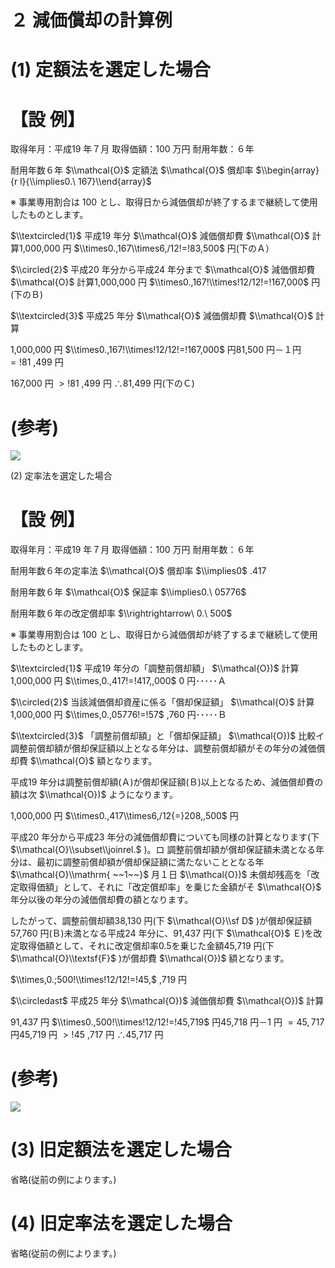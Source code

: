 # ２ 減価償却の計算例

# (1) 定額法を選定した場合

# 【設 例】

取得年月：平成19 年７月 取得価額：100 万円 耐用年数：６年

耐用年数６年 $\\mathcal{O}$ 定額法 $\\mathcal{O}$ 償却率 $\\begin{array}{r l}{\\implies0.\ 167}\\end{array}$

※ 事業専用割合は $100%$ とし、取得日から減価償却が終了するまで継続して使用したものとします。

$\\textcircled{1}$ 平成19 年分 $\\mathcal{O}$ 減価償却費 $\\mathcal{O}$ 計算1,000,000 円 $\\times0.,167\\times6,/12!=!83,500$ 円(下のＡ）

$\\circled{2}$ 平成20 年分から平成24 年分まで $\\mathcal{O}$ 減価償却費 $\\mathcal{O}$ 計算1,000,000 円 $\\times0.,167!\\times!12/12!=!167,000$ 円(下のＢ)

$\\textcircled{3}$ 平成25 年分 $\\mathcal{O}$ 減価償却費 $\\mathcal{O}$ 計算

1,000,000 円 $\\times0.,167!\\times!12/12!=!167,000$ 円81,500 円－１円 $=!81$ ,499 円

167,000 円 $>!81$ ,499 円 ∴81,499 円(下のＣ)

# (参考)

![](https://www.nta.go.jp/tmp/ecebb64e-84a9-460f-9c08-1bd86194f179/images/7431887e29775d690a6090f4024eefe02f83007f211f4f4869cf1c34981e7cac.jpg)

(2) 定率法を選定した場合

# 【設 例】

取得年月：平成19 年７月 取得価額：100 万円 耐用年数：６年

耐用年数６年の定率法 $\\mathcal{O}$ 償却率 $\\implies0$ .417

耐用年数６年 $\\mathcal{O}$ 保証率 $\\implies0.\ 05776$

耐用年数６年の改定償却率 $\\rightrightarrow\ 0.\ 500$

※ 事業専用割合は $100%$ とし、取得日から減価償却が終了するまで継続して使用したものとします。

$\\textcircled{1}$ 平成19 年分の「調整前償却額」 $\\mathcal{O})$ 計算1,000,000 円 $\\times,0.,417!=!417,,000$ 0 円･････Ａ

$\\circled{2}$ 当該減価償却資産に係る「償却保証額」 $\\mathcal{O}$ 計算1,000,000 円 $\\times,0.,05776!=!57$ ,760 円･････Ｂ

$\\textcircled{3}$ 「調整前償却額」と「償却保証額」 $\\mathcal{O})$ 比較イ 調整前償却額が償却保証額以上となる年分は、調整前償却額がその年分の減価償却費 $\\mathcal{O}$ 額となります。

平成19 年分は調整前償却額(Ａ)が償却保証額(Ｂ)以上となるため、減価償却費の額は次 $\\mathcal{O})$ ようになります。

1,000,000 円 $\\times0.,417\\times6,/12{=}208,,500$ 円

平成20 年分から平成23 年分の減価償却費についても同様の計算となります(下 $\\mathcal{O}\\subset\\joinrel.$ )。ロ 調整前償却額が償却保証額未満となる年分は、最初に調整前償却額が償却保証額に満たないこととなる年 $\\mathcal{O}\\mathrm{ ~~1~~}$ 月１日 $\\mathcal{O})$ 未償却残高を「改定取得価額」として、それに「改定償却率」を乗じた金額がそ $\\mathcal{O}$ 年分以後の年分の減価償却費の額となります。

したがって、調整前償却額38,130 円(下 $\\mathcal{O}\\sf D$ )が償却保証額57,760 円(Ｂ)未満となる平成24 年分に、91,437 円(下 $\\mathcal{O}$ Ｅ)を改定取得価額として、それに改定償却率0.5を乗じた金額45,719 円(下 $\\mathcal{O}\\textsf{F}$ )が償却費 $\\mathcal{O})$ 額となります。

$\\times,0.;500!\\times!12/12!=!45,$ ,719 円

$\\circledast$ 平成25 年分 $\\mathcal{O})$ 減価償却費 $\\mathcal{O})$ 計算

91,437 円 $\\times0.,500!\\times!12/12!=!45,719$ 円45,718 円－1 円 $=45,717$ 円45,719 円 $>!45$ ,717 円 ∴45,717 円

# (参考)

![](https://www.nta.go.jp/tmp/ecebb64e-84a9-460f-9c08-1bd86194f179/images/56d072fb7ea04b7f7553d31a1a1af257df3651d19048fc1718723cd2329d110e.jpg)

# (3) 旧定額法を選定した場合

省略(従前の例によります。)

# (4) 旧定率法を選定した場合

省略(従前の例によります。)